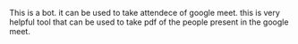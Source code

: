 This is a bot. it can be used to take attendece of google meet. this is very helpful tool that can be used to take pdf of the people present in the google meet. 
